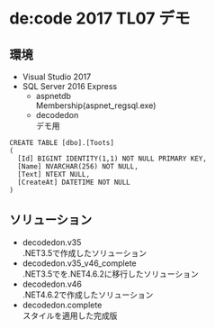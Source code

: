 # de:code 2017 TL07 デモ

## 環境

* Visual Studio 2017
* SQL Server 2016 Express
    * aspnetdb  
      Membership(aspnet_regsql.exe)
    * decodedon  
      デモ用
```
CREATE TABLE [dbo].[Toots]
(
  [Id] BIGINT IDENTITY(1,1) NOT NULL PRIMARY KEY, 
  [Name] NVARCHAR(256) NOT NULL, 
  [Text] NTEXT NULL, 
  [CreateAt] DATETIME NOT NULL
)
```

## ソリューション

* decodedon.v35  
    .NET3.5で作成したソリューション    
* decodedon.v35_v46_complete  
    .NET3.5でを.NET4.6.2に移行したソリューション    
* decodedon.v46  
    .NET4.6.2で作成したソリューション    
* decodedon.complete  
    スタイルを適用した完成版
